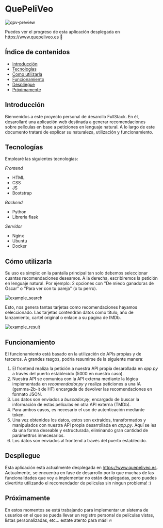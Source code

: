 # QuePeliVeo
![qpv-preview](https://github.com/user-attachments/assets/1a2987b5-6b7c-415b-8c9d-e0f5cf1c48fd)

Puedes ver el progreso de esta aplicación desplegada en https://www.quepeliveo.es 🚀

## Índice de contenidos

- [Introducción](#Introducción)
- [Tecnologías](#Tecnologías)
- [Como utilizarla](#Como-utilizarla)
- [Funcionamiento](#Funcionamiento)
- [Despliegue](#Despliegue)
- [Próximamente](#Próximamente)

## Introducción

Bienvenidos a este proyecto personal de desarollo FullStack. En él, desarollaré una aplicación web destinada a generar recomendaciones sobre películas en base a peticiones en lenguaje natural. A lo largo de este documento trataré de explicar su naturaleza, utilización y funcionamiento.

## Tecnologías

Emplearé las siguientes tecnologías:

*Frontend*
- HTML
- CSS
- JS
- Bootstrap

*Backend*
- Python
- Libreria flask

*Servidor*
- Nginx
- Ubuntu
- Docker

## Cómo utilizarla

Su uso es simple: en la pantalla principal tan solo debemos seleccionar cuantas recomendaciones deseamos. A la derecha, escribiremos la petición en lenguaje natural. Por ejemplo: 2 opciones con "De miedo ganadoras de Óscar" o "Para ver con tu pareja" (o tu perro).

![example_search](https://github.com/user-attachments/assets/ff9b1c8e-09d3-4cbe-8991-8ed9c7a209ff)


Esto, nos genera tantas tarjetas como recomendaciones hayamos seleccionado. Las tarjetas contendrán datos como título, año de lanzamiento, cartel original o enlace a su página de IMDb.

![example_result](https://github.com/user-attachments/assets/8c732be8-5058-4438-8688-5ba3dc06f4c5)

## Funcionamiento

El funcionamiento está basado en la utilización de APIs propias y de terceros. A grandes rasgos, podría resumirse de la siguiente manera:

1. El frontend realiza la petición a nuestra API propia desarollada en _app.py_ a través del puerto establecido (5000 en nuestro caso).
2. Nuestra API se comunica con la API externa mediante la lógica implementada en _recomendador.py_ y realiza peticiones a una IA (gemma-2b-it de HF) encargada de devolver las recomendaciones en formato JSON.
3. Los datos son enviados a _buscador.py_, encargado de buscar la información de estas películas en otra API externa (TMDb).
4. Para ambos casos, es necesario el uso de autenticación mediante token.
5. Una vez obtenidos los datos, estos son extraidos, transformados y manipulados con nuestra API propia desarrollada en _app.py_. Aquí se les da una forma deseable y estructurada, eliminando gran cantidad de parámettros innecesarios.
6. Los datos son enviados al frontend a través del puerto establecido.

## Despliegue

Esta aplicación está actualmente desplegada en https://www.quepeliveo.es. Actualmente, se encuentra en fase de desarrollo por lo que muchas de las funcionalidades que voy a implementar no están desplegadas, pero puedes divertirte utilizando el recomendador de peliculas sin ningun problema! :)

## Próximamente

En estos momentos se está trabajando para implementar un sistema de usuarios en el que se pueda llevar un registro personal de películas vistas, listas personalizadas, etc... estate atento para más! 🔥

